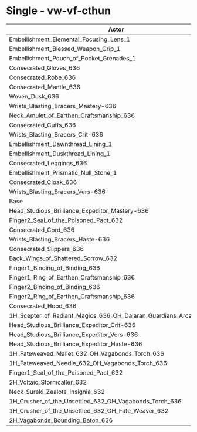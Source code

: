 # Single - vw-vf-cthun
| Actor | DPS | Increase |
|---|:---:|:---:|
|Embellishment_Elemental_Focusing_Lens_1|1037225|0.55%|
|Embellishment_Blessed_Weapon_Grip_1|1034765|0.31%|
|Embellishment_Pouch_of_Pocket_Grenades_1|1034636|0.30%|
|Consecrated_Gloves_636|1033741|0.21%|
|Consecrated_Robe_636|1033542|0.19%|
|Consecrated_Mantle_636|1033537|0.19%|
|Woven_Dusk_636|1033245|0.16%|
|Wrists_Blasting_Bracers_Mastery-636|1033234|0.16%|
|Neck_Amulet_of_Earthen_Craftsmanship_636|1033173|0.15%|
|Consecrated_Cuffs_636|1031955|0.04%|
|Wrists_Blasting_Bracers_Crit-636|1031893|0.03%|
|Embellishment_Dawnthread_Lining_1|1031842|0.02%|
|Embellishment_Duskthread_Lining_1|1031814|0.02%|
|Consecrated_Leggings_636|1031810|0.02%|
|Embellishment_Prismatic_Null_Stone_1|1031744|0.02%|
|Consecrated_Cloak_636|1031689|0.01%|
|Wrists_Blasting_Bracers_Vers-636|1031688|0.01%|
|Base|1031584|0.00%|
|Head_Studious_Brilliance_Expeditor_Mastery-636|1031523|-0.01%|
|Finger2_Seal_of_the_Poisoned_Pact_632|1031310|-0.03%|
|Consecrated_Cord_636|1031067|-0.05%|
|Wrists_Blasting_Bracers_Haste-636|1030894|-0.07%|
|Consecrated_Slippers_636|1030582|-0.10%|
|Back_Wings_of_Shattered_Sorrow_632|1030125|-0.14%|
|Finger1_Binding_of_Binding_636|1029561|-0.20%|
|Finger1_Ring_of_Earthen_Craftsmanship_636|1029276|-0.22%|
|Finger2_Binding_of_Binding_636|1029038|-0.25%|
|Finger2_Ring_of_Earthen_Craftsmanship_636|1028898|-0.26%|
|Consecrated_Hood_636|1028159|-0.33%|
|1H_Scepter_of_Radiant_Magics_636_OH_Dalaran_Guardians_Arcanotool_632|1027273|-0.42%|
|Head_Studious_Brilliance_Expeditor_Crit-636|1026989|-0.45%|
|Head_Studious_Brilliance_Expeditor_Vers-636|1025886|-0.55%|
|Head_Studious_Brilliance_Expeditor_Haste-636|1024874|-0.65%|
|1H_Fateweaved_Mallet_632_OH_Vagabonds_Torch_636|1021082|-1.02%|
|1H_Fateweaved_Needle_632_OH_Vagabonds_Torch_636|1021060|-1.02%|
|Finger1_Seal_of_the_Poisoned_Pact_632|1020619|-1.06%|
|2H_Voltaic_Stormcaller_632|1003075|-2.76%|
|Neck_Sureki_Zealots_Insignia_632|994448|-3.60%|
|1H_Crusher_of_the_Unsettled_632_OH_Vagabonds_Torch_636|871696|-15.50%|
|1H_Crusher_of_the_Unsettled_632_OH_Fate_Weaver_632|867820|-15.88%|
|2H_Vagabonds_Bounding_Baton_636|842615|-18.32%|
